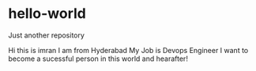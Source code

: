 # hello-world
Just another repository

Hi this is imran
I am from Hyderabad
My Job is Devops Engineer
I want to become a sucessful person in this world and hearafter! 
